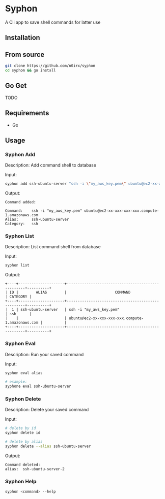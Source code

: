 # Syphon

A Cli app to save shell commands for latter use

## Installation

## From source

```bash
git clone https://github.com/n0irx/syphon
cd syphon && go install
```

## Go Get

TODO

## Requirements
- Go

## Usage 

### Syphon Add

Description: Add command shell to database  

Input:  

```bash
syphon add ssh-ubuntu-server "ssh -i \"my_aws_key.pem\" ubuntu@ec2-xx-xxx-xxx-xxx.compute-1.amazonaws.com" sshs
```

Output:  

```
Command added:

Command:    ssh -i "my_aws_key.pem" ubuntu@ec2-xx-xxx-xxx-xxx.compute-1.amazonaws.com
Alias:      ssh-ubuntu-server
Category:   ssh
```

### Syphon List

Description: List command shell from database  

Input:  

```bash
syphon list
```

Output:  

```
+----+---------------------+---------------------------------------------------+----------+
| ID |        ALIAS        |                      COMMAND                      | CATEGORY |
+----+---------------------+---------------------------------------------------+----------+
|  1 | ssh-ubuntu-server   | ssh -i "my_aws_key.pem"                           | ssh      |
|    |                     | ubuntu@ec2-xx-xxx-xxx-xxx.compute-1.amazonaws.com |          |
+----+---------------------+---------------------------------------------------+----------+
```

### Syphon Eval

Description: Run your saved command  

Input:  

```bash
syphon eval alias

# example: 
syphone eval ssh-ubuntu-server
```

### Syphon Delete

Description: Delete your saved command  

Input:  

```bash
# delete by id
syphon delete id

# delete by alias
syphon delete --alias ssh-ubuntu-server
```

Output:  

```
Command deleted:
alias:  ssh-ubuntu-server-2
```

### Syphon Help

```bash
syphon <command> --help
```